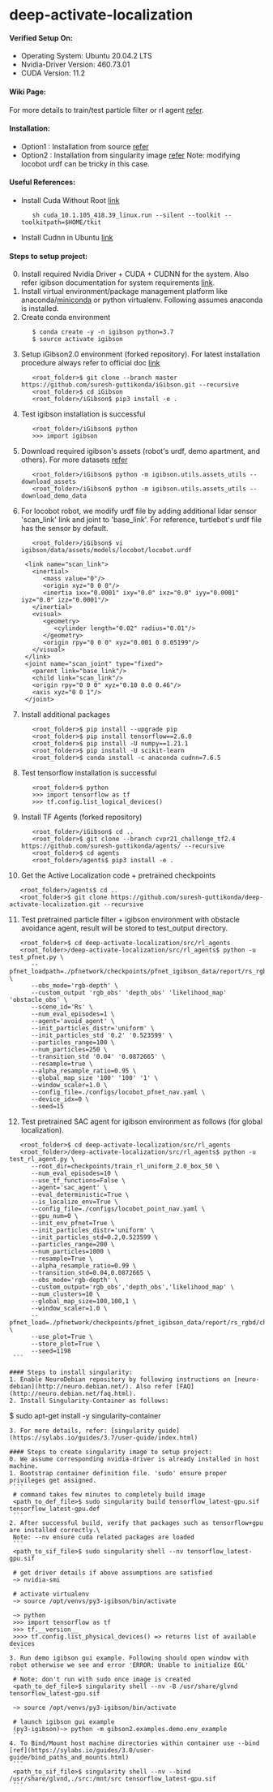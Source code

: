 # deep-activate-localization

#### Verified Setup On:
* Operating System: Ubuntu 20.04.2 LTS
* Nvidia-Driver Version: 460.73.01
* CUDA Version: 11.2

#### Wiki Page:
For more details to train/test particle filter or rl agent [refer](https://github.com/suresh-guttikonda/deep-activate-localization/wiki).

#### Installation:
- Option1 : Installation from source [refer](https://github.com/suresh-guttikonda/deep-activate-localization#steps-to-setup-project)
- Option2 : Installation from singularity image [refer](https://github.com/suresh-guttikonda/deep-activate-localization#steps-to-create-singularity-image-to-setup-project) Note: modifying locobot urdf can be tricky in this case.

#### Useful References:
- Install Cuda Without Root [link](https://stackoverflow.com/questions/39379792/install-cuda-without-root)
   ```
      sh cuda_10.1.105_418.39_linux.run --silent --toolkit --toolkitpath=$HOME/tkit
   ```
- Install Cudnn in Ubuntu [link](https://askubuntu.com/questions/1230645/when-is-cuda-gonna-be-released-for-ubuntu-20-04)


#### Steps to setup project:
0. Install required Nvidia Driver + CUDA + CUDNN for the system. Also refer igibson documentation for system requirements [link](http://svl.stanford.edu/igibson/docs/installation.html).
1. Install virtual environment/package management platform like anaconda/[miniconda](https://docs.conda.io/en/latest/miniconda.html) or python virtualenv. Following assumes anaconda is installed.
2. Create conda environment
   ```
      $ conda create -y -n igibson python=3.7
      $ source activate igibson
    ```
3. Setup iGibson2.0 environment (forked repository). For latest installation procedure always refer to official doc [link](http://svl.stanford.edu/igibson/docs/installation.html)
   ```
      <root_folder>$ git clone --branch master https://github.com/suresh-guttikonda/iGibson.git --recursive
      <root_folder>$ cd iGibson
      <root_folder>/iGibson$ pip3 install -e .
   ```
4. Test igibson installation is successful
   ```
      <root_folder>/iGibson$ python
      >>> import igibson
   ```
5. Download required igibson's assets (robot's urdf, demo apartment, and others). For more datasets [refer](http://svl.stanford.edu/igibson/docs/dataset.html)
   ```
      <root_folder>/iGibson$ python -m igibson.utils.assets_utils --download_assets
      <root_folder>/iGibson$ python -m igibson.utils.assets_utils --download_demo_data
   ```
6. For locobot robot, we modify urdf file by adding additional lidar sensor 'scan_link' link and joint to 'base_link'. For reference, turtlebot's urdf file has the sensor by default.
   ```
      <root_folder>/iGibson$ vi igibson/data/assets/models/locobot/locobot.urdf
    
    <link name="scan_link">
      <inertial>
         <mass value="0"/>
         <origin xyz="0 0 0"/>
         <inertia ixx="0.0001" ixy="0.0" ixz="0.0" iyy="0.0001" iyz="0.0" izz="0.0001"/>
      </inertial>
      <visual>
         <geometry>
            <cylinder length="0.02" radius="0.01"/>
         </geometry>
         <origin rpy="0 0 0" xyz="0.001 0 0.05199"/>
      </visual>
    </link>
    <joint name="scan_joint" type="fixed">
      <parent link="base_link"/>
      <child link="scan_link"/>
      <origin rpy="0 0 0" xyz="0.10 0.0 0.46"/>
      <axis xyz="0 0 1"/>
    </joint>
   ```
7. Install additional packages
   ```
      <root_folder>$ pip install --upgrade pip
      <root_folder>$ pip install tensorflow==2.6.0
      <root_folder>$ pip install -U numpy==1.21.1
      <root_folder>$ pip install -U scikit-learn
      <root_folder>$ conda install -c anaconda cudnn=7.6.5
   ```
8. Test tensorflow installation is successful
   ```
      <root_folder>$ python
      >>> import tensorflow as tf
      >>> tf.config.list_logical_devices()
   ```
9. Install TF Agents (forked repository)
   ```
      <root_folder>/iGibson$ cd ..
      <root_folder>$ git clone --branch cvpr21_challenge_tf2.4 https://github.com/suresh-guttikonda/agents/ --recursive
      <root_folder>$ cd agents
      <root_folder>/agents$ pip3 install -e .
   ```
10. Get the Active Localization code + pretrained checkpoints
   ```
      <root_folder>/agents$ cd ..
      <root_folder>$ git clone https://github.com/suresh-guttikonda/deep-activate-localization.git --recursive
   ```
11. Test pretrained particle filter + igibson environment with obstacle avoidance agent, result will be stored to test_output directory.
   ```
      <root_folder>$ cd deep-activate-localization/src/rl_agents
      <root_folder>/deep-activate-localization/src/rl_agents$ python -u test_pfnet.py \
         --pfnet_loadpath=./pfnetwork/checkpoints/pfnet_igibson_data/report/rs_rgbd/checkpoint_28_0.065/pfnet_checkpoint \
         --obs_mode='rgb-depth' \
         --custom_output 'rgb_obs' 'depth_obs' 'likelihood_map' 'obstacle_obs' \
         --scene_id='Rs' \
         --num_eval_episodes=1 \
         --agent='avoid_agent' \
         --init_particles_distr='uniform' \
         --init_particles_std '0.2' '0.523599' \
         --particles_range=100 \
         --num_particles=250 \
         --transition_std '0.04' '0.0872665' \
         --resample=true \
         --alpha_resample_ratio=0.95 \
         --global_map_size '100' '100' '1' \
         --window_scaler=1.0 \
         --config_file=./configs/locobot_pfnet_nav.yaml \
         --device_idx=0 \
         --seed=15
   ```
12. Test pretrained SAC agent for igibson environment as follows (for global localization).
   ```
      <root_folder>$ cd deep-activate-localization/src/rl_agents
      <root_folder>/deep-activate-localization/src/rl_agents$ python -u test_rl_agent.py \
         --root_dir=checkpoints/train_rl_uniform_2.0_box_50 \
         --num_eval_episodes=10 \
         --use_tf_functions=False \
         --agent='sac_agent' \
         --eval_deterministic=True \
         --is_localize_env=True \
         --config_file=./configs/locobot_point_nav.yaml \
         --gpu_num=0 \
         --init_env_pfnet=True \
         --init_particles_distr='uniform' \
         --init_particles_std=0.2,0.523599 \
         --particles_range=200 \
         --num_particles=1000 \
         --resample=True \
         --alpha_resample_ratio=0.99 \
         --transition_std=0.04,0.0872665 \
         --obs_mode='rgb-depth' \
         --custom_output='rgb_obs','depth_obs','likelihood_map' \
         --num_clusters=10 \
         --global_map_size=100,100,1 \
         --window_scaler=1.0 \
         --pfnet_load=./pfnetwork/checkpoints/pfnet_igibson_data/report/rs_rgbd/checkpoint_28_0.065/pfnet_checkpoint \
         --use_plot=True \
         --store_plot=True \
         --seed=1198
    ```

#### Steps to install singularity:
1. Enable NeuroDebian repository by following instructions on [neuro-debian](http://neuro.debian.net/). Also refer [FAQ](http://neuro.debian.net/faq.html).
2. Install Singularity-Container as follows:
   ```
   $ sudo apt-get install -y singularity-container
   ```
3. For more details, refer: [singularity guide](https://sylabs.io/guides/3.7/user-guide/index.html)

#### Steps to create singularity image to setup project:
0. We assume corresponding nvidia-driver is already installed in host machine.
1. Bootstrap container definition file. 'sudo' ensure proper privileges get assigned.
    ```
    # command takes few minutes to completely build image
    <path_to_def_file>$ sudo singularity build tensorflow_latest-gpu.sif tensorflow_latest-gpu.def
    ```
2. After successful build, verify that packages such as tensorflow+gpu are installed correctly.\
    Note: --nv ensure cuda related packages are loaded
    ```
    <path_to_sif_file>$ sudo singularity shell --nv tensorflow_latest-gpu.sif
    
    # get driver details if above assumptions are satisfied
    ~> nvidia-smi
    
    # activate virtualenv
    ~> source /opt/venvs/py3-igibson/bin/activate
    
    ~> python
    >>> import tensorflow as tf
    >>> tf.__version__
    >>>> tf.config.list_physical_devices() => returns list of available devices
    ```
3. Run demo igibson gui example. Following should open window with robot otherwise we see and error 'ERROR: Unable to initialize EGL'
    ```
    # Note: don't run with sudo once image is created
    <path_to_def_file>$ singularity shell --nv -B /usr/share/glvnd tensorflow_latest-gpu.sif
    
    ~> source /opt/venvs/py3-igibson/bin/activate
    
    # launch igibson gui example
    (py3-igibson)~> python -m gibson2.examples.demo.env_example
    ```
4. To Bind/Mount host machine directories within container use --bind [ref](https://sylabs.io/guides/3.0/user-guide/bind_paths_and_mounts.html)
    ```
    <path_to_sif_file>$ singularity shell --nv --bind /usr/share/glvnd,./src:/mnt/src tensorflow_latest-gpu.sif
    ```
